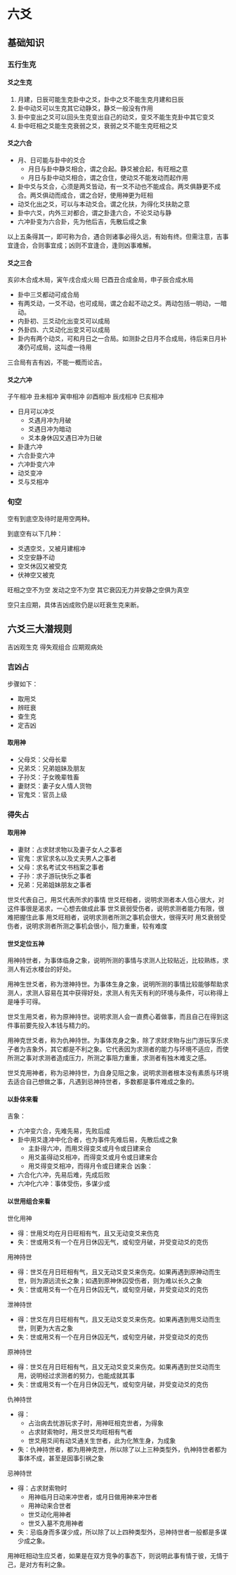 # 六爻

## 基础知识

### 五行生克

#### 爻之生克

1. 月建，日辰可能生克卦中之爻，卦中之爻不能生克月建和日辰
2. 卦中动爻可以生克其它动静爻，静爻一般没有作用
3. 卦中变出之爻可以回头生克变出自己的动爻，变爻不能生克卦中其它变爻
4. 卦中旺相之爻能生克衰弱之爻，衰弱之爻不能生克旺相之爻

#### 爻之六合

- 月、日可能与卦中的爻合
  - 月日与卦中静爻相合，谓之合起。静爻被合起，有旺相之意
  - 月日与卦中动爻相合，谓之合住，使动爻不能发动而起作用
- 卦中爻与爻合，心须是两爻皆动，有一爻不动也不能成合。两爻俱静更不成合。两爻俱动而成合，谓之合好，使用神更为旺相
- 动爻化出之爻，可以与本动爻合。谓之化扶，为得化爻扶助之意
- 卦中六爻，内外三对都合，谓之卦逢六合，不论爻动与静
- 六冲卦变为六合卦，先为他后吉，先散后成之象

以上五条得其一，即可称为合，遇合则诸事必得久远，有始有终。但需注意，吉事宜逢合，合则事宜成；凶则不宜逢合，逢则凶事难解。

#### 爻之三合

亥卯木合成木局，寅午戌合成火局
巳酉丑合成金局，申子辰合成水局

- 卦中三爻都动可成合局
- 有两爻动，一爻不动，也可成局，谓之合起不动之爻。两动包括一明动，一暗动。
- 内卦初、三爻动化出变爻可以成局
- 外卦四、六爻动化出变爻可以成局
- 卦内有两个动爻，可和月日之一合局。如测卦之日月不合成局，待后来日月补凑仍可成局，这叫虚一待用

三合局有吉有凶，不能一概而论吉。


#### 爻之六冲

子午相冲
丑未相冲
寅申相冲
卯酉相冲
辰戌相冲
巳亥相冲

- 日月可以冲爻
  - 爻遇月冲为月破
  - 爻遇日冲为暗动
  - 爻本身休囚又遇日冲为日破
- 卦逢六冲
- 六合卦变六冲
- 六冲卦变六冲
- 动爻变冲
- 爻与爻相冲

### 旬空

空有到底空及待时是用空两种。

到底空有以下几种：
- 爻遇空爻，又被月建相冲
- 爻空安静不动
- 空爻休囚又被受克
- 伏神空又被克

旺相之空不为空
发动之空不为空
其它衰囚无力并安静之空俱为真空

空只主应期，具体吉凶成败仍是以旺衰生克来断。

## 六爻三大潜规则

吉凶观生克
得失观组合
应期观病处

### 吉凶占

步骤如下：
- 取用爻
- 辨旺衰
- 查生克
- 定吉凶

#### 取用神

- 父母爻：父母长辈
- 兄弟爻：兄弟姐妹及朋友
- 子孙爻：子女晚辈牲畜
- 妻财爻：妻子女人情人货物
- 官鬼爻：官员上级

### 得失占

#### 取用神

- 妻财：占求财求物以及妻子女人之事者
- 官鬼：求官求名以及丈夫男人之事者
- 父母：求名考试文书档案之事者
- 子孙：求子游玩快乐之事者
- 兄弟：兄弟姐妹朋友之事者

世爻代表自己，用爻代表所求的事情
世爻旺相者，说明求测者本人信心很大，对这件事很是渴求，一心想去做成此事
世爻衰弱受伤者，说明求测者能力有限，很难把握住此事
用爻旺相者，说明求测者所测之事机会很大，很得天时
用爻衰弱受伤者，说明求测者所测之事机会很小，阻力重重，较有难度

#### 世爻定位五神

用神持世者，为事体临身之象，说明所测的事情与求测人比较贴近，比较熟练，求测人有近水楼台的好处。

用神生世爻者，称为泄神持世。为事体生身之象，说明所测的事情比较能够帮助求测人，求测人容易在其中获得好处，求测人有先天有利的环境与条件，可以称得上是唾手可得。

世爻生用爻者，称为原神持世。说明求测人会一直费心着做事，而且自己在得到这件事前要先投入本钱与精力的。

用神克世爻者，称为仇神持世。为事体克身之象，除了求财求物与出门游玩享乐求子者为吉象外，其它都是不利之象。它代表因为求测者的能力与环境不适应，而使所测之事对求测者造成压力，所测之事阻力重重，求测者有独木难支之感。

世爻克用神者，称为忌神持世，为自身见阻之象，说明求测者根本没有素质与环境去适合自己想做之事，凡遇到忌神持世者，多数都是事件难成之象的。

#### 以卦体来看

吉象：
- 六冲变六合，先难先易，先败后成
- 卦中用爻逢冲中化合者，也为事件先难后易，先散后成之象
  - 主卦得六冲，而用爻得变爻或月令或日建来合
  - 用爻虽得动爻相冲，而得变爻或月令或日建来合
  - 用爻得变爻相冲，而得月令或日建来合
凶象：
- 六合化六冲，先易后难，先成后败
- 六冲化六冲：事体受伤，多谋少成

#### 以世用组合来看

世化用神
- 得：世用爻均在月日旺相有气，且又无动变爻来伤克
- 失：世或用爻有一个在月日休囚无气，或旬空月破，并受变动爻的克伤

用神持世
- 得：世爻在月日旺相有气，且又无动爻变爻来伤克。如果再遇到原神动而生世，则为源远流长之象；如遇到原神休囚受伤者，则为难以长久之象
- 失：世或用爻有一个在月日休囚无气，或旬空月破，并受变动爻的克伤

泄神持世
- 得：世爻在月日旺相有气，且又无动爻变爻来伤克。如果再遇到用爻动而生世，则更为大吉之象
- 失：世或用爻有一个在月日休囚无气，或旬空月破，并受变动爻的克伤

原神持世
- 得：世爻在月日旺相有气，且又无动爻变爻来伤克。如果再遇到世爻动而生用，说明经过求测者的努力，也能成就其事
- 失：世或用爻有一个在月日休囚无气，或旬空月破，并受变动爻的克伤

仇神持世
- 得：
  - 占治病去忧游玩求子时，用神旺相克世者，为得象
  - 占求财索物时，用爻世爻均旺相有气者
  - 世爻用爻间有动爻通关生世者，此为化煞生身，为成象
- 失：仇神持世者，都为用神克世，所以除了以上三种类型外，仇神持世者都为事体不成，甚至是因事引祸之象

忌神持世
- 得：占求财索物时
  - 用神临月日动来冲世者，或月日做用神来冲世者
  - 用神动来合世者
  - 世爻动化用神者
  - 世爻入墓不克用神者
- 失：忌临身而多谋少成，所以除了以上四种类型外，忌神持世者一般都是多谋少成之象。

用神旺相动生应爻者，如果是在双方竞争的事态下，则说明此事有情于彼，无情于己，是对方有利之象。

